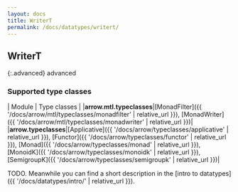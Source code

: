 ```yaml
---
layout: docs
title: WriterT
permalink: /docs/datatypes/writert/
---
```


## WriterT

{:.advanced}
advanced

### Supported type classes

| Module | Type classes |
|__arrow.mtl.typeclasses__|[MonadFilter]({{ '/docs/arrow/mtl/typeclasses/monadfilter' | relative_url }}), [MonadWriter]({{ '/docs/arrow/mtl/typeclasses/monadwriter' | relative_url }})|
|__arrow.typeclasses__|[Applicative]({{ '/docs/arrow/typeclasses/applicative' | relative_url }}), [Functor]({{ '/docs/arrow/typeclasses/functor' | relative_url }}), [Monad]({{ '/docs/arrow/typeclasses/monad' | relative_url }}), [MonoidK]({{ '/docs/arrow/typeclasses/monoidk' | relative_url }}), [SemigroupK]({{ '/docs/arrow/typeclasses/semigroupk' | relative_url }})|

TODO. Meanwhile you can find a short description in the [intro to datatypes]({{ '/docs/datatypes/intro/' | relative_url }}).


